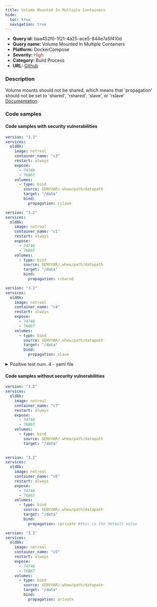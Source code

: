 ```yaml
---
title: Volume Mounted In Multiple Containers
hide:
  toc: true
  navigation: true
---
```


<style>
  .highlight .hll {
    background-color: #ff171742;
  }
  .md-content {
    max-width: 1100px;
    margin: 0 auto;
  }
</style>

-   **Query id:** baa452f0-1f21-4a25-ace5-844e7a5f410d
-   **Query name:** Volume Mounted In Multiple Containers
-   **Platform:** DockerCompose
-   **Severity:** <span style="color:#bb2124">High</span>
-   **Category:** Build Process
-   **URL:** [Github](https://github.com/Checkmarx/kics/tree/master/assets/queries/dockerCompose/volume_mounted_in_multiple_containers)

### Description
Volume mounts should not be shared, which means that 'propagation' should not be set to 'shared', 'rshared', 'slave', or 'rslave'<br>
[Documentation](https://docs.docker.com/compose/compose-file/compose-file-v3/#volumes)

### Code samples
#### Code samples with security vulnerabilities
```yaml title="Positive test num. 1 - yaml file" hl_lines="15"
version: "3.2"
services:
  old8k:
    image: notreal
    container_name: "c3"
    restart: always
    expose:
      - 74746
      - 76867
    volumes:
      - type: bind
        source: $ENVVAR/.whew/path/datapath
        target: "/data"
        bind:
          propagation: rslave

```
```yaml title="Positive test num. 2 - yaml file" hl_lines="15"
version: "3.2"
services:
  old8k:
    image: notreal
    container_name: "c1"
    restart: always
    expose:
      - 74746
      - 76867
    volumes:
      - type: bind
        source: $ENVVAR/.whew/path/datapath
        target: "/data"
        bind:
          propagation: rshared

```
```yaml title="Positive test num. 3 - yaml file" hl_lines="15"
version: "3.2"
services:
  old8k:
    image: notreal
    container_name: "c4"
    restart: always
    expose:
      - 74746
      - 76867
    volumes:
      - type: bind
        source: $ENVVAR/.whew/path/datapath
        target: "/data"
        bind:
          propagation: slave

```
<details><summary>Positive test num. 4 - yaml file</summary>

```yaml hl_lines="15"
version: "3.2"
services:
  old8k:
    image: notreal
    container_name: "c2"
    restart: always
    expose:
      - 74746
      - 76867
    volumes:
      - type: bind
        source: $ENVVAR/.whew/path/datapath
        target: "/data"
        bind:
          propagation: shared

```
</details>


#### Code samples without security vulnerabilities
```yaml title="Negative test num. 1 - yaml file"
version: "3.2"
services:
  old8k:
    image: notreal
    container_name: "c7"
    restart: always
    expose:
      - 74746
      - 76867
    volumes:
      - type: bind
        source: $ENVVAR/.whew/path/datapath
        target: "/data"
        
```
```yaml title="Negative test num. 2 - yaml file"
version: "3.2"
services:
  old8k:
    image: notreal
    container_name: "c6"
    restart: always
    expose:
      - 74746
      - 76867
    volumes:
      - type: bind
        source: $ENVVAR/.whew/path/datapath
        target: "/data"
        bind:
          propagation: rprivate #this is the default value

```
```yaml title="Negative test num. 3 - yaml file"
version: "3.2"
services:
  old8k:
    image: notreal
    container_name: "c5"
    restart: always
    expose:
      - 74746
      - 76867
    volumes:
      - type: bind
        source: $ENVVAR/.whew/path/datapath
        target: "/data"
        bind:
          propagation: private

```
